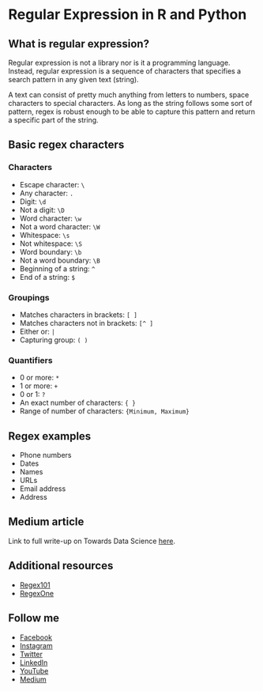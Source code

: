 # Regular Expression in R and Python 

## What is regular expression?
Regular expression is not a library nor is it a programming language. Instead, regular expression is a sequence of characters that specifies a search pattern 
in any given text (string).

A text can consist of pretty much anything from letters to numbers, space characters to special characters. As long as the string follows some sort of pattern, 
regex is robust enough to be able to capture this pattern and return a specific part of the string.

## Basic regex characters
### Characters 
- Escape character: `\`
- Any character: `.`
- Digit: `\d`
- Not a digit: `\D`
- Word character: `\w`
- Not a word character: `\W`
- Whitespace: `\s`
- Not whitespace: `\S`
- Word boundary: `\b`
- Not a word boundary: `\B`
- Beginning of a string: `^`
- End of a string: `$`

### Groupings
- Matches characters in brackets: `[ ]`
- Matches characters not in brackets: `[^ ]`
- Either or: `|`
- Capturing group: `( )`

### Quantifiers
- 0 or more: `*`
- 1 or more: `+`
- 0 or 1: `?`
- An exact number of characters: `{ }`
- Range of number of characters: `{Minimum, Maximum}`

## Regex examples 
- Phone numbers
- Dates
- Names
- URLs
- Email address
- Address

## Medium article 
Link to full write-up on Towards Data Science [here](https://towardsdatascience.com/regular-expressions-clearly-explained-with-examples-822d76b037b4). 

## Additional resources
- [Regex101](https://regex101.com/)
- [RegexOne](https://regexone.com/)

## Follow me 
- [Facebook](https://www.facebook.com/chongjason914)
- [Instagram](https://www.instagram.com/chongjason914)
- [Twitter](https://www.twitter.com/chongjason914)
- [LinkedIn](https://www.linkedin.com/in/chongjason914)
- [YouTube](https://www.youtube.com/jasonchong914)
- [Medium](https://www.medium.com/@chongjason)
